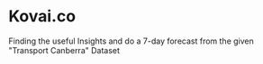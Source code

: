 # Kovai.co
Finding the useful Insights and do a 7-day forecast from the given "Transport Canberra" Dataset
